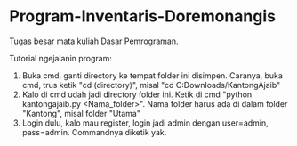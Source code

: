 # Program-Inventaris-Doremonangis
Tugas besar mata kuliah Dasar Pemrograman.

Tutorial ngejalanin program:
1. Buka cmd, ganti directory ke tempat folder ini disimpen. Caranya, buka cmd, trus ketik "cd (directory)", misal "cd C:Downloads/KantongAjaib"
2. Kalo di cmd udah jadi directory folder ini. Ketik di cmd "python kantongajaib.py <Nama_folder>".
    Nama folder harus ada di dalam folder "Kantong", misal folder "Utama"
3. Login dulu, kalo mau register, login jadi admin dengan user=admin, pass=admin. Commandnya diketik yak.
